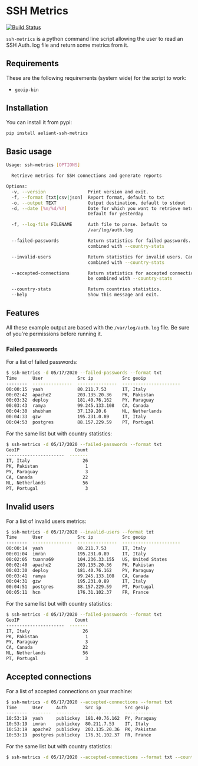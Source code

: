 # SSH Metrics
[![Build Status](https://travis-ci.com/aeliant/ssh-metrics.svg?branch=master)](https://travis-ci.com/aeliant/ssh-metrics)

`ssh-metrics` is a python command line script allowing the user to read an SSH Auth. log file and return some metrics from it.

## Requirements
These are the following requirements (system wide) for the script to work:
*  `geoip-bin`

## Installation
You can install it from pypi:
```bash
pip install aeliant-ssh-metrics
```

## Basic usage
```bash
Usage: ssh-metrics [OPTIONS]

  Retrieve metrics for SSH connections and generate reports

Options:
  -v, --version                Print version and exit.
  -f, --format [txt|csv|json]  Report format, default to txt
  -o, --output TEXT            Output destination, default to stdout
  -d, --date [%m/%d/%Y]        Date for which you want to retrieve metrics.
                               Default for yesterday

  -f, --log-file FILENAME      Auth file to parse. Default to
                               /var/log/auth.log

  --failed-passwords           Return statistics for failed passwords. Can be
                               combined with --country-stats

  --invalid-users              Return statistics for invalid users. Can be
                               combined with --country-stats

  --accepted-connections       Return statistics for accepted connections. Can
                               be combined with --country-stats

  --country-stats              Return countries statistics.
  --help                       Show this message and exit.

```

## Features
All these example output are based with the `/var/log/auth.log` file.
Be sure of you're permissions before running it.

### Failed passwords
For a list of failed passwords:
```bash
$ ssh-metrics -d 05/17/2020 --failed-passwords --format txt
Time      User             Src ip           Src geoip
--------  ---------------  ---------------  ----------------------
00:00:15  yash             80.211.7.53      IT, Italy
00:02:42  apache2          203.135.20.36    PK, Pakistan
00:03:32  deploy           181.40.76.162    PY, Paraguay
00:03:43  ramya            99.245.133.108   CA, Canada
00:04:30  shubham          37.139.20.6      NL, Netherlands
00:04:33  gzw              195.231.0.89     IT, Italy
00:04:53  postgres         88.157.229.59    PT, Portugal
```

For the same list but with country statistics:
```bash
$ ssh-metrics -d 05/17/2020 --failed-passwords --format txt
GeoIP                     Count
----------------------  -------
IT, Italy                    26
PK, Pakistan                  1
PY, Paraguay                  3
CA, Canada                   22
NL, Netherlands              56
PT, Portugal                  3
```

## Invalid users
For a list of invalid users metrics:
```bash
$ ssh-metrics -d 05/17/2020 --invalid-users --format txt
Time      User             Src ip           Src geoip
--------  ---------------  ---------------  ----------------------
00:00:14  yash             80.211.7.53      IT, Italy
00:01:04  imran            195.231.0.89     IT, Italy
00:02:05  tuanna69         104.236.33.155   US, United States
00:02:40  apache2          203.135.20.36    PK, Pakistan
00:03:30  deploy           181.40.76.162    PY, Paraguay
00:03:41  ramya            99.245.133.108   CA, Canada
00:04:31  gzw              195.231.0.89     IT, Italy
00:04:51  postgres         88.157.229.59    PT, Portugal
00:05:11  hcn              176.31.102.37    FR, France
```

For the same list but with country statistics:
```bash
$ ssh-metrics -d 05/17/2020 --failed-passwords --format txt
GeoIP                     Count
----------------------  -------
IT, Italy                    26
PK, Pakistan                  1
PY, Paraguay                  3
CA, Canada                   22
NL, Netherlands              56
PT, Portugal                  3
```

## Accepted connections
For a list of accepted connections on your machine:
```bash
$ ssh-metrics -d 05/17/2020 --accepted-connections --format txt
Time      User     Auth       Src ip         Src geoip
--------  -------  ---------  -------------  -----------
10:53:19  yash     publickey  181.40.76.162  PY, Paraguay
10:53:19  imran    publickey  80.211.7.53    IT, Italy
10:53:19  apache2  publickey  203.135.20.36  PK, Pakistan
10:53:19  postgres publickey  176.31.102.37  FR, France
```

For the same list but with country statistics:
```bash
$ ssh-metrics -d 05/17/2020 --accepted-connections --format txt --country-stats

```

